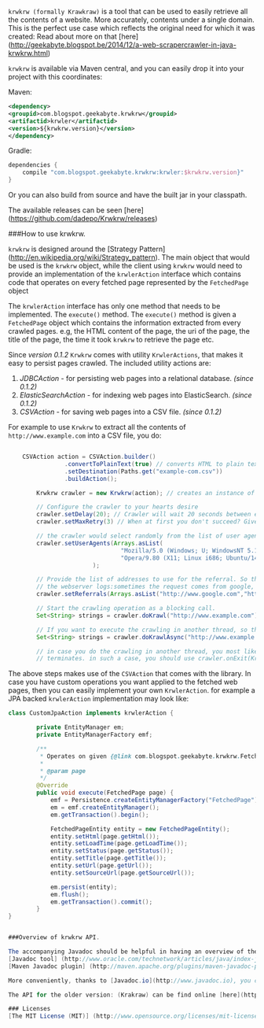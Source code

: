 `krwkrw (formally Krawkraw)` is a tool that can be used to easily retrieve all the contents of a website. More
accurately, contents under a single domain. This is the perfect use case which reflects the original need for
which it was created: Read about more on that [here] (http://geekabyte.blogspot.be/2014/12/a-web-scrapercrawler-in-java-krwkrw.html)

`krwkrw` is available via Maven central, and you can easily drop it into your project with this coordinates:

Maven:

```xml
<dependency>
<groupid>com.blogspot.geekabyte.krwkrw</groupid>
<artifactid>krwler</artifactid>
<version>${krwkrw.version}</version>
</dependency>
```
Gradle:

```groovy
dependencies {
    compile "com.blogspot.geekabyte.krwkrw:krwler:$krwkrw.version}"
}
```
Or you can also build from source and have the built jar in your classpath.

The available releases can be seen [here] (https://github.com/dadepo/Krwkrw/releases)

###How to use krwkrw.

`krwkrw` is designed around the [Strategy Pattern] (http://en.wikipedia.org/wiki/Strategy_pattern). The main object that
would be used is the `krwkrw` object, while the client using `krwkrw` would need to provide an implementation of the
`krwlerAction` interface which contains code that operates on every fetched page represented by the `FetchedPage` object

The `krwlerAction` interface has only one method that needs to be implemented. The `execute()` method. The `execute()`
method is given a `FetchedPage` object which contains the information extracted from every crawled pages. e.g, the HTML
content of the page, the uri of the page, the title of the page, the time it took `krwkrw` to retrieve the page etc.

Since _version 0.1.2_ `Krwkrw` comes with utility `KrwlerActions`, that makes it easy to persist pages crawled.
The included utility actions are:

1. *JDBCAction* - for persisting web pages into a relational database. _(since 0.1.2)_
2. *ElasticSearchAction* - for indexing web pages into ElasticSearch. _(since 0.1.2)_
3. *CSVAction* - for saving web pages into a CSV file. _(since 0.1.2)_

For example to use `Krwkrw` to extract all the contents of `http://www.example.com` into a CSV file, you do:

```java

    CSVAction action = CSVAction.builder()
                .convertToPlainText(true) // converts HTML to plain text
                .setDestination(Paths.get("example-com.csv"))
                .buildAction();

        Krwkrw crawler = new Krwkrw(action); // creates an instance of the crawler with the action

        // Configure the crawler to your hearts desire
        crawler.setDelay(20); // Crawler will wait 20 seconds between each requests
        crawler.setMaxRetry(3) // When at first you don't succeed? Give up and move onto the next one, after 3 attempts!

        // the crawler would select randomly from the list of user agents you give for each request
        crawler.setUserAgents(Arrays.asList(
                                "Mozilla/5.0 (Windows; U; WindowsNT 5.1; en-US; rv1.8.1.6) Gecko/20070725 Firefox/2.0.0.6",
                                "Opera/9.80 (X11; Linux i686; Ubuntu/14.10) Presto/2.12.388 Version/12.16")
                        );

        // Provide the list of addresses to use for the referral. So the folks at example.com when checking
        // the webserver logs:sometimes the request comes from google, sometimes, yahoo, sometimes bing...
        crawler.setReferrals(Arrays.asList("http://www.google.com","http://www.yahoo.com", "http://www.bing.com"));

        // Start the crawling operation as a blocking call.
        Set<String> strings = crawler.doKrawl("http://www.example.com");

        // If you want to execute the crawling in another thread, so the current thread does not block, then do:
        Set<String> strings = crawler.doKrawlAsync("http://www.example.com");

        // in case you do the crawling in another thread, you most likely want to be notified when the crawling operations
        // terminates. in such a case, you should use crawler.onExit(KrwlerExitCallback callback) to register the callback
```

The above steps makes use of the `CSVAction` that comes with the library. In case you have custom operations you want
applied to the fetched web pages, then you can easily implement your own `KrwlerAction`. for example a JPA backed
 `krwlerAction` implementation may look like:


```java
class CustomJpaAction implements krwlerAction {

        private EntityManager em;
        private EntityManagerFactory emf;

        /**
         * Operates on given {@link com.blogspot.geekabyte.krwkrw.FetchedPage}
         *
         * @param page
         */
        @Override
        public void execute(FetchedPage page) {
            emf = Persistence.createEntityManagerFactory("FetchedPage");
            em = emf.createEntityManager();
            em.getTransaction().begin();

            FetchedPageEntity entity = new FetchedPageEntity();
            entity.setHtml(page.getHtml());
            entity.setLoadTime(page.getLoadTime());
            entity.setStatus(page.getStatus());
            entity.setTitle(page.getTitle());
            entity.setUrl(page.getUrl());
            entity.setSourceUrl(page.getSourceUrl());

            em.persist(entity);
            em.flush();
            em.getTransaction().commit();
        }
}


###Overview of krwkrw API.

The accompanying Javadoc should be helpful in having an overview of the API. It can be gotten using the
[Javadoc tool] (http://www.oracle.com/technetwork/articles/java/index-jsp-135444.html) or via Maven using the
[Maven Javadoc plugin] (http://maven.apache.org/plugins/maven-javadoc-plugin/).

More conveniently, thanks to [Javadoc.io](http://www.javadoc.io), you can also access the most recent Javadoc [online](http://www.javadoc.io/doc/com.blogspot.geekabyte.krwkrw/krwler/)

The API for the older version: (Krakraw) can be find online [here](http://www.javadoc.io/doc/com.blogspot.geekabyte.krawkraw/krawler/)

### Licenses
[The MIT License (MIT)] (http://www.opensource.org/licenses/mit-license.php)
